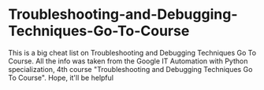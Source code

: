 # Troubleshooting-and-Debugging-Techniques-Go-To-Course
This is a big cheat list on Troubleshooting and Debugging Techniques Go To Course. All the info was taken from the Google IT Automation with Python specialization, 4th course "Troubleshooting and Debugging Techniques Go To Course". Hope, it'll be helpful
